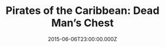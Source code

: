 ---
title: "Pirates of the Caribbean: Dead Man’s Chest"
year: 2006
date: 2015-06-06T23:00:00.000Z
permalink: /almanac/movies/2015-06-07-pirates-of-the-caribbean-dead-mans-chest/index.html
rating: 3
---